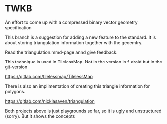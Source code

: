 TWKB
====

An effort to come up with a compressed binary vector geometry specification


This branch is a suggestion for adding a new feature to the standard. It is about storing triangulation information together with the geoemtry.

Read the triangulation.mmd-page annd give feedback.

This technique is used in TilelessMap. Not in the version in f-droid but in the git-version

https://gitlab.com/tilelessmap/TilelessMap

There is also an implimentation of creating this triangle information for polygons.

https://gitlab.com/nicklasaven/triangulation


Both projects above is just playgrounds so far, so it is ugly and unstructured (sorry). But it shows the concepts